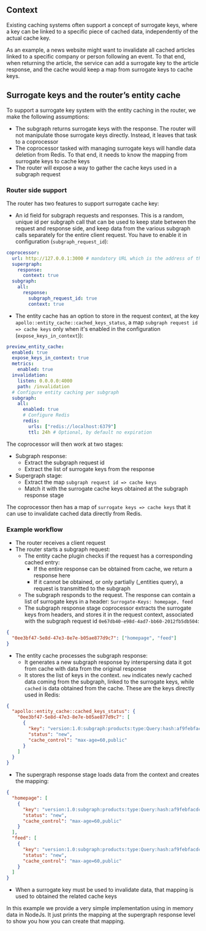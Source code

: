 ## Context

Existing caching systems often support a concept of surrogate keys, where a key can be linked to a specific piece of cached data, independently of the actual cache key.

As an example, a news website might want to invalidate all cached articles linked to a specific company or person following an event. To that end, when returning the article, the service can add a surrogate key to the article response, and the cache would keep a map from surrogate keys to cache keys.

## Surrogate keys and the router’s entity cache

To support a surrogate key system with the entity caching in the router, we make the following assumptions:

- The subgraph returns surrogate keys with the response. The router will not manipulate those surrogate keys directly. Instead, it leaves that task to a coprocessor
- The coprocessor tasked with managing surrogate keys will handle data deletion from Redis. To that end, it needs to know the mapping from surrogate keys to cache keys
- The router will expose a way to gather the cache keys used in a subgraph request

### Router side support

The router has two features to support surrogate cache key:

- An id field for subgraph requests and responses. This is a random, unique id per subgraph call that can be used to keep state between the request and response side, and keep data from the various subgraph calls separately for the entire client request. You have to enable it in configuration (`subgraph_request_id`):

```yaml title=router.yaml
coprocessor:
  url: http://127.0.0.1:3000 # mandatory URL which is the address of the coprocessor
  supergraph:
    response: 
      context: true
  subgraph:
    all:
      response: 
        subgraph_request_id: true
        context: true
```

- The entity cache has an option to store in the request context, at the key `apollo::entity_cache::cached_keys_status`, a map `subgraph request id => cache keys` only when it's enabled in the configuration (`expose_keys_in_context`)):

```yaml title=router.yaml
preview_entity_cache:
  enabled: true
  expose_keys_in_context: true
  metrics:
    enabled: true
  invalidation:
    listen: 0.0.0.0:4000
    path: /invalidation
  # Configure entity caching per subgraph
  subgraph:
    all:
      enabled: true
      # Configure Redis
      redis:
        urls: ["redis://localhost:6379"]
        ttl: 24h # Optional, by default no expiration
```

The coprocessor will then work at two stages:

- Subgraph response:
  - Extract the subgraph request id
  - Extract the list of surrogate keys from the response
- Supergraph stage:
  - Extract the map `subgraph request id => cache keys`
  - Match it with the surrogate cache keys obtained at the subgraph response stage

The coprocessor then has a map of `surrogate keys => cache keys` that it can use to invalidate cached data directly from Redis.

### Example workflow

- The router receives a client request
- The router starts a subgraph request:
  - The entity cache plugin checks if the request has a corresponding cached entry:
    - If the entire response can be obtained from cache, we return a response here
    - If it cannot be obtained, or only partially (\_entities query), a request is transmitted to the subgraph
  - The subgraph responds to the request. The response can contain a list of surrogate keys in a header: `Surrogate-Keys: homepage, feed`
  - The subgraph response stage coprocessor extracts the surrogate keys from headers, and stores it in the request context, associated with the subgraph request id `0e67db40-e98d-4ad7-bb60-2012fb5db504`:

```json
{
  "​0ee3bf47-5e8d-47e3-8e7e-b05ae877d9c7": ["homepage", "feed"]
}
```

- The entity cache processes the subgraph response:
    - It generates a new subgraph response by interspersing data it got from cache with data from the original response
    - It stores the list of keys in the context. `new` indicates newly cached data coming from the subgraph, linked to the surrogate keys, while `cached` is data obtained from the cache. These are the keys directly used in Redis:

```json
{
  "apollo::entity_cache::cached_keys_status": {
    "0ee3bf47-5e8d-47e3-8e7e-b05ae877d9c7": [
      {
        "key": "version:1.0:subgraph:products:type:Query:hash:af9febfacdc8244afc233a857e3c4b85a749355707763dc523a6d9e8964e9c8d:data:d9d84a3c7ffc27b0190a671212f3740e5b8478e84e23825830e97822e25cf05c",
        "status": "new",
        "cache_control": "max-age=60,public"
      }
    ]
  }
}
```

- The supergraph response stage loads data from the context and creates the mapping:

```json
{
  "homepage": [
    {
      "key": "version:1.0:subgraph:products:type:Query:hash:af9febfacdc8244afc233a857e3c4b85a749355707763dc523a6d9e8964e9c8d:data:d9d84a3c7ffc27b0190a671212f3740e5b8478e84e23825830e97822e25cf05c",
      "status": "new",
      "cache_control": "max-age=60,public"
    }
  ],
  "feed": [
    {
      "key": "version:1.0:subgraph:products:type:Query:hash:af9febfacdc8244afc233a857e3c4b85a749355707763dc523a6d9e8964e9c8d:data:d9d84a3c7ffc27b0190a671212f3740e5b8478e84e23825830e97822e25cf05c",
      "status": "new",
      "cache_control": "max-age=60,public"
    }
  ]
}
```

- When a surrogate key must be used to invalidate data, that mapping is used to obtained the related cache keys


In this example we provide a very simple implementation using in memory data in NodeJs. It just prints the mapping at the supergraph response level to show you how you can create that mapping.
